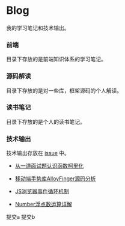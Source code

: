 # Blog

我的学习笔记和技术输出。

### 前端

目录下存放的是前端知识体系的学习笔记。

### 源码解读

目录下存放的是对一些库，框架源码的个人解读。

### 读书笔记

目录下存放的是个人的读书笔记。

### 技术输出

技术输出存放在 [issue](https://github.com/webproblem/Blog/issues) 中。 

* [从一道面试题认识函数柯里化](https://github.com/webproblem/Blog/issues/4)

* [移动端手势库AlloyFinger源码分析](https://github.com/webproblem/Blog/issues/3)

* [JS浏览器事件循环机制](https://github.com/webproblem/Blog/issues/2)

* [Number浮点数运算详解](https://github.com/webproblem/Blog/issues/1)
  
提交a
提交b